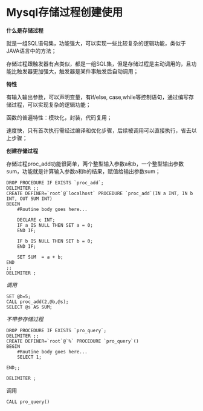 # Mysql存储过程创建使用

**什么是存储过程**

就是一组SQL语句集，功能强大，可以实现一些比较复杂的逻辑功能，类似于JAVA语言中的方法；

存储过程跟触发器有点类似，都是一组SQL集，但是存储过程是主动调用的，且功能比触发器更加强大，触发器是某件事触发后自动调用；

**特性**

有输入输出参数，可以声明变量，有if/else, case,while等控制语句，通过编写存储过程，可以实现复杂的逻辑功能；

函数的普遍特性：模块化，封装，代码复用；

速度快，只有首次执行需经过编译和优化步骤，后续被调用可以直接执行，省去以上步骤；

**创建存储过程**

存储过程proc\_add功能很简单，两个整型输入参数a和b，一个整型输出参数sum，功能就是计算输入参数a和b的结果，赋值给输出参数sum；

    DROP PROCEDURE IF EXISTS `proc_add`;
    DELIMITER ;;
    CREATE DEFINER=`root`@`localhost` PROCEDURE `proc_add`(IN a INT, IN b INT, OUT SUM INT)
    BEGIN
        #Routine body goes here...

        DECLARE c INT;
        IF a IS NULL THEN SET a = 0; 
        END IF;

        IF b IS NULL THEN SET b = 0;
        END IF;

        SET SUM  = a + b;
    END
    ;;
    DELIMITER ;

_调用_

```
SET @b=5;
CALL proc_add(2,@b,@s);
SELECT @s AS SUM;
```

_不带参存储过程_

    DROP PROCEDURE IF EXISTS `pro_query`;
    DELIMITER ;;
    CREATE DEFINER=`root`@`%` PROCEDURE `pro_query`()
    BEGIN
    	#Routine body goes here...
    	SELECT 1;

    END;;

    DELIMITER ;     

调用

```
CALL pro_query()
```



